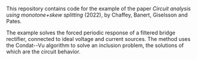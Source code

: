 This repository contains code for the example of the paper
*Circuit analysis using monotone+skew splitting* (2022), by Chaffey, Banert, Giselsson and Pates.

The example solves the forced periodic response of a filtered bridge rectifier, connected to ideal voltage and current sources.  The method uses the Condat--Vu algorithm to solve an inclusion problem, the solutions of which are the circuit behavior.
